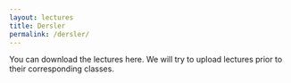 ```yaml
---
layout: lectures
title: Dersler
permalink: /dersler/
---
```

You can download the lectures here. We will try to upload lectures prior to their corresponding classes.

